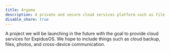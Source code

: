 ```yaml
---
title: Argama
description: A private and secure cloud services platform such as file storage for ExpidusOS.
disable_share: true
---
```


A project we will be launching in the future with the goal to provide cloud services for ExpidusOS.
We hope to include things such as cloud backup, files, photos, and cross-device communication.
